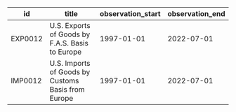 | id      | title                                              | observation_start   | observation_end   |
|---------|----------------------------------------------------|---------------------|-------------------|
| EXP0012 | U.S. Exports of Goods by F.A.S. Basis to Europe    | 1997-01-01          | 2022-07-01        |
| IMP0012 | U.S. Imports of Goods by Customs Basis from Europe | 1997-01-01          | 2022-07-01        |